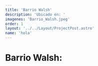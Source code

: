 ```yaml
---
title: 'Barrio Walsh'
description: 'Ubicado en: '
imagenes: 'Barrio_Walsh.jpeg'
order: 1
layout: '../../Layout/ProjectPost.astro'
name: 'hola'
---
```


# Barrio Walsh:

